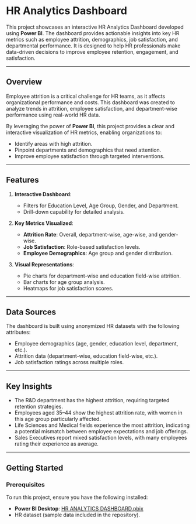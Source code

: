 # **HR Analytics Dashboard**

This project showcases an interactive HR Analytics Dashboard developed using **Power BI**. The dashboard provides actionable insights into key HR metrics such as employee attrition, demographics, job satisfaction, and departmental performance. It is designed to help HR professionals make data-driven decisions to improve employee retention, engagement, and satisfaction.

---

## **Overview**
Employee attrition is a critical challenge for HR teams, as it affects organizational performance and costs. This dashboard was created to analyze trends in attrition, employee satisfaction, and department-wise performance using real-world HR data.

By leveraging the power of **Power BI**, this project provides a clear and interactive visualization of HR metrics, enabling organizations to:
- Identify areas with high attrition.
- Pinpoint departments and demographics that need attention.
- Improve employee satisfaction through targeted interventions.

---

## **Features**
1. **Interactive Dashboard**:
   - Filters for Education Level, Age Group, Gender, and Department.
   - Drill-down capability for detailed analysis.

2. **Key Metrics Visualized**:
   - **Attrition Rate**: Overall, department-wise, age-wise, and gender-wise.
   - **Job Satisfaction**: Role-based satisfaction levels.
   - **Employee Demographics**: Age group and gender distribution.

3. **Visual Representations**:
   - Pie charts for department-wise and education field-wise attrition.
   - Bar charts for age group analysis.
   - Heatmaps for job satisfaction scores.

---

## **Data Sources**
The dashboard is built using anonymized HR datasets with the following attributes:
- Employee demographics (age, gender, education level, department, etc.).
- Attrition data (department-wise, education field-wise, etc.).
- Job satisfaction ratings across multiple roles.

---

## **Key Insights**
- The R&D department has the highest attrition, requiring targeted retention strategies.
- Employees aged 35–44 show the highest attrition rate, with women in this age group particularly affected.
- Life Sciences and Medical fields experience the most attrition, indicating a potential mismatch between employee expectations and job offerings.
- Sales Executives report mixed satisfaction levels, with many employees rating their experience as average.

---

## **Getting Started**
### **Prerequisites**
To run this project, ensure you have the following installed:
- **Power BI Desktop**: [HR ANALYTICS DASHBOARD.pbix](https://powerbi.microsoft.com/)
- HR dataset (sample data included in the repository).



